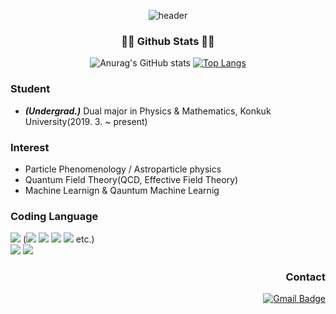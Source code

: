 <div align='center'>
  
![header](https://capsule-render.vercel.app/api?type=waving&color=0:fffefe,100:41b883&fontColor=273849&text=Hi!%20This%20is%20Heechan.&fontSize=35)

</div>


<h3 align="center">👩‍💻 Github Stats 👩‍💻</h3>
<div align='center'>

  ![Anurag's GitHub stats](https://github-readme-stats.vercel.app/api?username=HeechanYi&theme=vue&show_icons=true&hide=prs,contribs)
  [![Top Langs](https://github-readme-stats.vercel.app/api/top-langs/?username=HeechanYi&layout=compact&theme=vue)](https://github.com/anuraghazra/github-readme-stats)
  
</div>

### Student
 - ***(Undergrad.)*** Dual major in Physics & Mathematics, Konkuk University(2019. 3. ~ present)

### Interest
- Particle Phenomenology / Astroparticle physics
- Quantum Field Theory(QCD, Effective Field Theory)
- Machine Learnign & Qauntum Machine Learnig

### Coding Language
<img src="https://img.shields.io/badge/Python-3766AB?style=flat-square&logo=Python&logoColor=white"/></a> (<img src="https://img.shields.io/badge/PyTorch-EE4C2C?style=flat-square&logo=PyTorch&logoColor=white"/></a> <img src="https://img.shields.io/badge/numpy-013243?style=flat-square&logo=numpy&logoColor=white"/></a> <img src="https://img.shields.io/badge/scipy-8CAAE6?style=flat-square&logo=scipy&logoColor=white"/></a> <img src="https://img.shields.io/badge/qiskit-6929C4?style=flat-square&logo=qiskit&logoColor=white"/></a> etc.) <br>
<img src="https://img.shields.io/badge/latex-008080?style=flat-square&logo=latex&logoColor=white"/></a> <img src="https://img.shields.io/badge/markdown-000000?style=flat-square&logo=markdown&logoColor=white"/></a> <br>

<h3 align="right">Contact</h3>
<div align="right">

  [![Gmail Badge](https://img.shields.io/badge/Gmail-d14836?style=flat-square&logo=Gmail&logoColor=white&link=mailto:huichan320@gmail.com)](mailto:huichan320@gmail.com)
  
</div>



<!--
**HeechanYi/HeechanYi** is a ✨ _special_ ✨ repository because its `README.md` (this file) appears on your GitHub profile.

Here are some ideas to get you started:

- 🔭 I’m currently working on ...
- 🌱 I’m currently learning ...
- 👯 I’m looking to collaborate on ...
- 🤔 I’m looking for help with ...
- 💬 Ask me about ...
- 📫 How to reach me: ...
- 😄 Pronouns: ...
- ⚡ Fun fact: ...
-->
